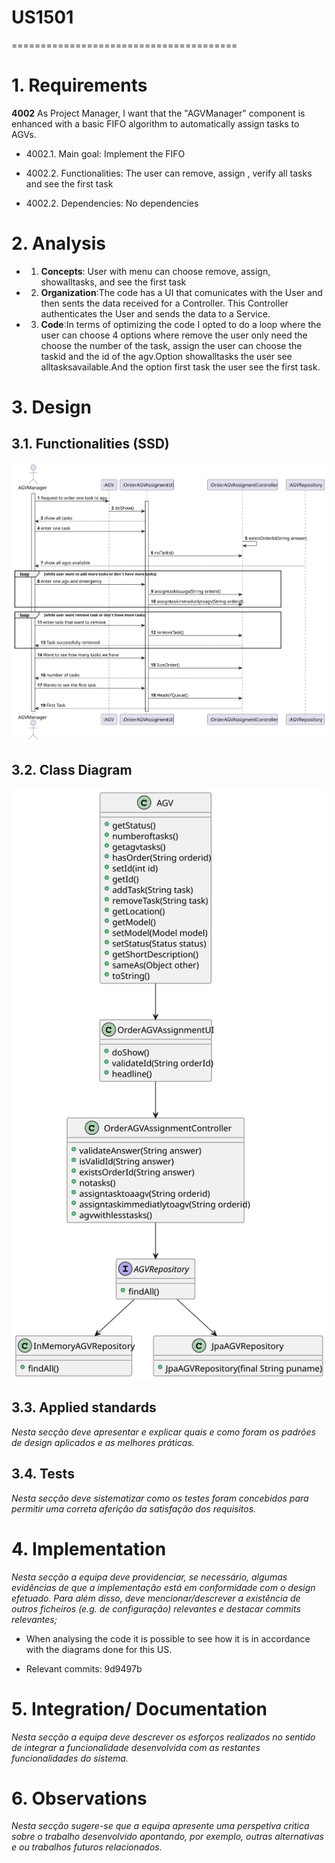 # US1501
=======================================


# 1. Requirements

**4002** As Project Manager, I want that the "AGVManager" component is enhanced with a basic FIFO algorithm to automatically assign tasks to AGVs.

- 4002.1. Main goal: Implement the FIFO  

- 4002.2. Functionalities: The user can remove, assign , verify all tasks and see the first task
- 4002.2. Dependencies: No dependencies

# 2. Analysis


- 1. **Concepts**: User with menu can choose remove, assign, showalltasks, and see the first task

- 2. **Organization**:The code has a UI that comunicates with the User and then sents the data received for a Controller. This Controller authenticates the User and sends the data to a Service.

- 3. **Code**:In terms of optimizing the code I opted to do a loop where the user can choose 4 options where remove the user only need the choose the number of the task, assign the user can choose the taskid and the id of the agv.Option showalltasks the user see alltasksavailable.And the option first task the user see the first task.

# 3. Design

## 3.1. Functionalities (SSD)

![US4002_SSD.svg](US4002_SSD.svg)
## 3.2. Class Diagram

![US4002_CD.svg](US4002_CD.svg)

## 3.3. Applied standards

*Nesta secção deve apresentar e explicar quais e como foram os padrões de design aplicados e as melhores práticas.*

## 3.4. Tests
*Nesta secção deve sistematizar como os testes foram concebidos para permitir uma correta aferição da satisfação dos requisitos.*

# 4. Implementation

*Nesta secção a equipa deve providenciar, se necessário, algumas evidências de que a implementação está em conformidade com o design efetuado. Para além disso, deve mencionar/descrever a existência de outros ficheiros (e.g. de configuração) relevantes e destacar commits relevantes;*

- When analysing the code it is possible to see how it is in accordance with the diagrams done for this US.

- Relevant commits:
  9d9497b


# 5. Integration/ Documentation

*Nesta secção a equipa deve descrever os esforços realizados no sentido de integrar a funcionalidade desenvolvida com as restantes funcionalidades do sistema.*

# 6. Observations

*Nesta secção sugere-se que a equipa apresente uma perspetiva critica sobre o trabalho desenvolvido apontando, por exemplo, outras alternativas e ou trabalhos futuros relacionados.*

